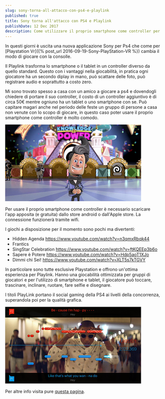 ```yaml
---
slug: sony-torna-all-attacco-con-ps4-e-playlink
published: true
title: Sony torna all'attacco con PS4 e Playlink
publishDate: 12 Dec 2017
description: Come utilizzare il proprio smartphone come controller per PS4
---
```


In questi giorni è uscita una nuova applicazione Sony per Ps4 che come per [Playstation Vr]({% post_url 2016-09-19-Sony-PlayStation-VR %}) cambia il modo di giocare con la consolle.

<!--more-->

Il Playlink trasforma lo smartphone o il tablet in un controller diverso da quello standard. Questo con i vantaggi nella giocabilità, in pratica ogni giocatore ha un secondo diplay in mano, può scattare delle foto, può registrare audio e soprattutto a costo zero.

Mi sono trovato spesso a casa con un amico a giocare a ps4 e dovendogli chiedere di portare il suo controller, il costo di un controller aggiuntivo è di circa 50€ mentre ogniuno ha un tablet o uno smartphone con se. Può capitare magari anche nel periodo delle feste un gruppo di persone a casa non venute con lo scopo di giocare, in questo caso poter usare il proprio smartphone come controller è molto comodo.

![knowledge is power per PS4 Playlink](../assets/ps4Link/knowledge-is-power.png)

Per usare il proprio smartphone come controller è necessario scaricare l'app apposita (e gratuita) dallo store android o dall'Apple store. La connessione funzionerà tramite wifi.

I giochi a disposizione per il momento sono pochi ma divertenti:

- Hidden Agenda
  https://www.youtube.com/watch?v=n3qmxRbqk44
- Frantics
- SingStar Celebration
  https://www.youtube.com/watch?v=ftKQEEp3b6o
- Sapere è Potere
  https://www.youtube.com/watch?v=Hdp5aoT1XJo
- Dimmi chi Sei!
  https://www.youtube.com/watch?v=XLT5s7kTGVY

In particolare sono tutte esclusive Playstation e offrono un'ottima esperienza per Playlink. Hanno una giocabilità ottimizzata per gruppi di giocatori e per l'utilizzo di smartphone e tablet, il giocatore può toccare, trascinare, inclinare, ruotare, fare selfie e disegnare.

I titoli PlayLink portano il social gaming della PS4 ai livelli della concorrenza, superandola poi per la qualità grafica.

![Singstar per PS4 Playlink](../assets/ps4Link/sing-star.png)

Per altre info visita pure [questa pagina](http://l12.eu/playlink-1828-au/JE6TGYCRD40KJ9MPC45V).
